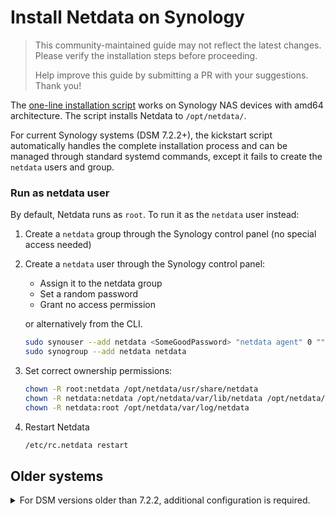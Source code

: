 # Install Netdata on Synology

> This community-maintained guide may not reflect the latest changes.
> Please verify the installation steps before proceeding.
> 
> Help improve this guide by submitting a PR with your suggestions.
> Thank you!

The [one-line installation script](/packaging/installer/methods/kickstart.md) works on Synology NAS devices with amd64 architecture. The script installs Netdata to `/opt/netdata/`.

For current Synology systems (DSM 7.2.2+), the kickstart script automatically handles the complete installation process and can be managed through standard systemd commands, except it fails to create the `netdata` users and group.

### Run as netdata user

By default, Netdata runs as `root`. To run it as the `netdata` user instead:

1. Create a `netdata` group through the Synology control panel (no special access needed)
2. Create a `netdata` user through the Synology control panel:
    - Assign it to the netdata group
    - Set a random password
    - Grant no access permission
    
    or alternatively from the CLI.
    ```sh
    sudo synouser --add netdata <SomeGoodPassword> "netdata agent" 0 "" 0
    sudo synogroup --add netdata netdata
    ```
3. Set correct ownership permissions:
    ```bash
    chown -R root:netdata /opt/netdata/usr/share/netdata
    chown -R netdata:netdata /opt/netdata/var/lib/netdata /opt/netdata/var/cache/netdata
    chown -R netdata:root /opt/netdata/var/log/netdata
    ````
4. Restart Netdata
    ```sh
    /etc/rc.netdata restart
    ```

## Older systems

<details>
<summary>For DSM versions older than 7.2.2, additional configuration is required.</summary>

### Create a Startup Script

Older DSM versions aren't automatically recognized during installation, so you'll need to create a startup script manually:

1. Create `/etc/rc.netdata` with [this script](https://gist.github.com/oskapt/055d474d7bfef32c49469c1b53e8225f).
2. Make it executable:
    ```sh
    chmod 0755 /etc/rc.netdata
    ```
3. Enable auto-start by adding to `/etc/rc.local`:
   ```sh
   # Netdata startup
   [ -x /etc/rc.netdata ] && /etc/rc.netdata start
   ```

</details>
